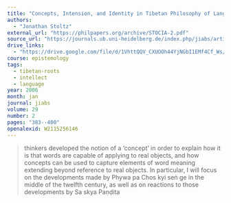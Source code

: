 ```yaml
---
title: "Concepts, Intension, and Identity in Tibetan Philosophy of Language"
authors:
  - "Jonathan Stoltz"
external_url: "https://philpapers.org/archive/STOCIA-2.pdf"
source_url: "https://journals.ub.uni-heidelberg.de/index.php/jiabs/article/view/8982"
drive_links:
  - "https://drive.google.com/file/d/1VhttQQV_CXUOOh44YjNGbI1EMf4Cf_Ws/view?usp=drivesdk"
course: epistemology
tags:
  - tibetan-roots
  - intellect
  - language
year: 2006
month: jan
journal: jiabs
volume: 29
number: 2
pages: "383--400"
openalexid: W2115256146
---
```


>  thinkers developed the notion of a ‘concept’ in order to explain how it is that words are capable of applying
to real objects, and how concepts can be used to capture elements of
word meaning extending beyond reference to real objects. In particular, I will focus on the developments made by Phywa pa Chos kyi
seṅ ge in the middle of the twelfth century, as well as on reactions to 
those developments by Sa skya Paṇḍita
